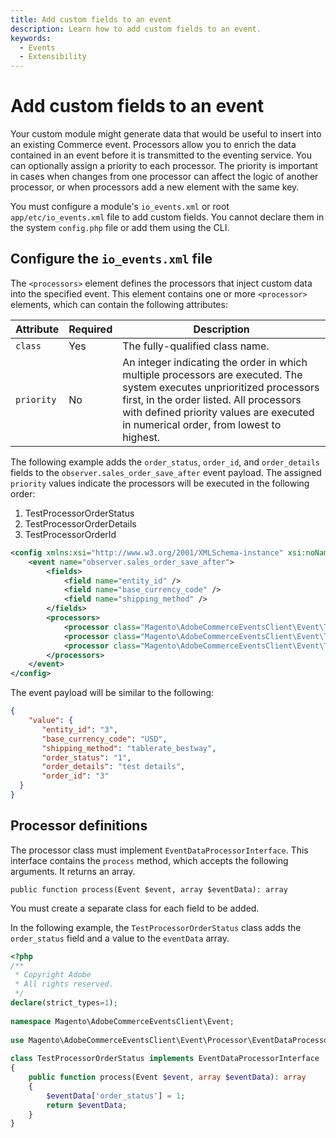```yaml
---
title: Add custom fields to an event
description: Learn how to add custom fields to an event.
keywords:
  - Events
  - Extensibility
---
```


# Add custom fields to an event

Your custom module might generate data that would be useful to insert into an existing Commerce event. Processors allow you to enrich the data contained in an event before it is transmitted to the eventing service. You can optionally assign a priority to each processor. The priority is important in cases when changes from one processor can affect the logic of another processor, or when processors add a new element with the same key.

<InlineAlert variant="info" slots="text"/>

You must configure a module's `io_events.xml` or root `app/etc/io_events.xml` file to add custom fields. You cannot declare them in the system `config.php` file or add them using the CLI.

## Configure the `io_events.xml` file

The `<processors>` element defines the processors that inject custom data into the specified event. This element contains one or more `<processor>` elements, which can contain the following attributes:

Attribute | Required | Description
--- | --- | ---
`class` | Yes | The fully-qualified class name.
`priority` | No | An integer indicating the order in which multiple processors are executed. The system executes unprioritized processors first, in the order listed. All processors with defined priority values are executed in numerical order, from lowest to highest.

The following example adds the `order_status`, `order_id`, and `order_details` fields to the `observer.sales_order_save_after` event payload. The assigned `priority` values indicate the processors will be executed in the following order:

1. TestProcessorOrderStatus
1. TestProcessorOrderDetails
1. TestProcessorOrderId

```xml
<config xmlns:xsi="http://www.w3.org/2001/XMLSchema-instance" xsi:noNamespaceSchemaLocation="urn:magento:module-commerce-events-client/etc/io_events.xsd">
    <event name="observer.sales_order_save_after">
        <fields>
            <field name="entity_id" />
            <field name="base_currency_code" />
            <field name="shipping_method" />
        </fields>
        <processors>
            <processor class="Magento\AdobeCommerceEventsClient\Event\TestProcessorOrderStatus" priority="10"/>
            <processor class="Magento\AdobeCommerceEventsClient\Event\TestProcessorOrderId" priority="30"/>
            <processor class="Magento\AdobeCommerceEventsClient\Event\TestProcessorOrderDetails" priority="20"/>
        </processors>
    </event>
</config>
```

The event payload will be similar to the following:

```json
{
    "value": {
       "entity_id": "3",
       "base_currency_code": "USD",
       "shipping_method": "tablerate_bestway",
       "order_status": "1", 
       "order_details": "test details",
       "order_id": "3"
  }
}
```

## Processor definitions

The processor class must implement `EventDataProcessorInterface`. This interface contains the `process` method, which accepts the following arguments. It returns an array.

`public function process(Event $event, array $eventData): array`

You must create a separate class for each field to be added.

In the following example, the `TestProcessorOrderStatus` class adds the `order_status` field and a value to the `eventData` array.

```php
<?php
/**
 * Copyright Adobe
 * All rights reserved.
 */
declare(strict_types=1);
​
namespace Magento\AdobeCommerceEventsClient\Event;
​
use Magento\AdobeCommerceEventsClient\Event\Processor\EventDataProcessorInterface;
​
class TestProcessorOrderStatus implements EventDataProcessorInterface
{
    public function process(Event $event, array $eventData): array
    {
        $eventData['order_status'] = 1;
        return $eventData;
    }
}
```
